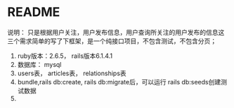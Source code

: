 # README

说明：
  只是根据用户关注，用户发布信息，用户查询所关注的用户发布的信息这三个需求简单的写了下框架，是一个纯接口项目，不包含测试，不包含分页；
  
  



1. ruby版本：2.6.5， rails版本6.1.4.1
2. 数据库： mysql 
3. users表， articles表， relationships表
4. bundle,rails db:create, rails db:migrate后，可以运行 rails db:seeds创建测试数据
5. 

